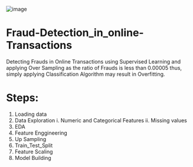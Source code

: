 ![image](https://user-images.githubusercontent.com/72183359/134791559-66367dfb-e5b8-4994-b570-d2390647f4f3.png)

# Fraud-Detection_in_online-Transactions
Detecting Frauds in Online Transactions using Supervised Learning and applying Over Sampling as the ratio of Frauds is less than 0.00005 thus, 
simply applying Classification Algorithm may result in Overfitting.

# Steps:
1. Loading data
2. Data Exploration
  i. Numeric and Categorical Features
  ii. Missing values
3. EDA
4. Feature Enggineering
5. Up Sampling
6. Train_Test_Split
7. Feature Scaling
8. Model Building
